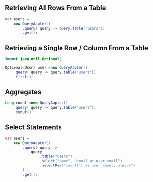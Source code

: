 
## Retrieving All Rows From a Table
```java
var users = 
    new QueryAapter()
        .query( query -> query.table("users"))
        .get();

```

## Retrieving a Single Row / Column From a Table

```java
import java.util.Optional;

Optional<User> user =new QueryAapter()
    .query( query -> query.table("users"))
    .first();

```

## Aggregates
```java
Long count =new QueryAapter()
    .query( query -> query.table("users"))
    .conut();

```

## Select Statements
```java
var users = 
    new QueryAapter()
        .query( query -> 
            query
                .table("users")
                .select("name", "email as user_email")
                .selectRaw("count(*) as user_count, status")
        )
        .get();
```
